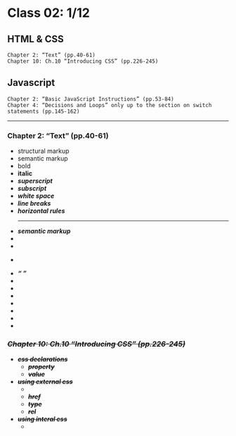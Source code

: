 # Class 02: 1/12

## HTML & CSS
    Chapter 2: “Text” (pp.40-61)
    Chapter 10: Ch.10 “Introducing CSS” (pp.226-245)


## Javascript
    Chapter 2: “Basic JavaScript Instructions” (pp.53-84)
    Chapter 4: “Decisions and Loops” only up to the section on switch statements (pp.145-162)
---

### Chapter 2: “Text” (pp.40-61)
  - structural markup
  - semantic markup
  - bold <b>
  - italic <i>
  - superscript <sup>
  - subscript <sub>
  - white space
  - line breaks <br/>
  - horizontal rules <hr/>
  - semantic markup
  - <strong>
  - <em>
  - <blockquote>
  - <q>
  - <abbr>
  - <cite>
  - <dfn>
  - <address>
  - <ins>
  - <del>
  - <s>
### Chapter 10: Ch.10 “Introducing CSS” (pp.226-245)
  - css declarations
    - property
    - value
  - using external css
    - <link>
    - href
    - type
    - rel
  - using interal css
    - <style>
  - css selectors
    - universal
    - type
    - class
    - ID
    - child
    - descendant
    - general sibling
  - css cascade rules
    - last rule
    - specificity
    - important
    - inheritance
  - browser versions of css & browser quirks
### Chapter 2: “Basic JavaScript Instructions” (pp.53-84)
  - statements
  - comments
  - variables
    - declaring variables
    - assigning values to them
  - data types
    - numeric
    - string
    - boolean
  - using a variable to store a number
  - using a variavle to store a string
  - using quotes inside a string
  - using a variable to store a booleon
  - shorthand for creating variables
  - changing the vaule of a variable
  - rules for naming variables
  - arrays
    - creating an array
    - values in arrays
    - access & changing values in an array
  - expressions
  - operators
    - arithmetic operators
    - string operator
### Chapter 4: “Decisions and Loops” only up to the section on switch statements (pp.145-162)
  - decision making
  - evaluating conditions & conditional statements
  - comparison operators: evaluating conditions
  - structuring comparison operators
  - using expressions with comparison operators
  - comparing two expressions
  - logical operators
  - Logical and
  - Logical or & Logical not
  - If Statements
  - If Else Statements